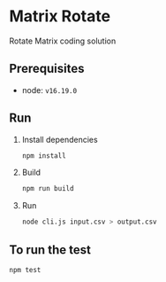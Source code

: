 # Matrix Rotate

Rotate Matrix coding solution

## Prerequisites

- node: `v16.19.0`

## Run

1. Install dependencies

   ```sh
   npm install
   ```

2. Build

   ```sh
   npm run build
   ```

3. Run

   ```sh
   node cli.js input.csv > output.csv
   ```

## To run the test

```sh
npm test
```
